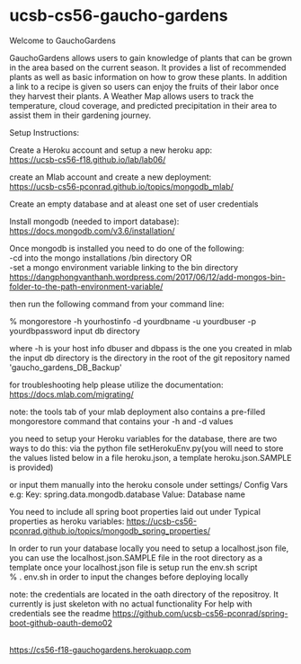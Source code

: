 # ucsb-cs56-gaucho-gardens
Welcome to GauchoGardens

GauchoGardens allows users to gain knowledge of plants that can be grown in the area based on the current season. It provides a list of recommended plants as well as basic information on how to grow these plants. In addition a link to a recipe is given so users can enjoy the fruits of their labor once they harvest their plants. A Weather Map allows users to track the temperature, cloud coverage, and predicted precipitation in their area to assist them in their gardening journey.

Setup Instructions:

Create a Heroku account and setup a new heroku app:
<br> https://ucsb-cs56-f18.github.io/lab/lab06/

create an Mlab account and create a new deployment:
<br> https://ucsb-cs56-pconrad.github.io/topics/mongodb_mlab/

Create an empty database and at aleast one set of user credentials

Install mongodb (needed to import database):
<br> https://docs.mongodb.com/v3.6/installation/

Once mongodb is installed you need to do one of the following:
<br> -cd into the mongo installations /bin directory       OR
<br> -set a mongo environment variable linking to the bin directory 
<br> https://dangphongvanthanh.wordpress.com/2017/06/12/add-mongos-bin-folder-to-the-path-environment-variable/

then run the following command from your command line:

% mongorestore -h yourhostinfo -d yourdbname -u yourdbuser -p yourdbpassword  input db directory
  
where -h is your host info 
dbuser and dbpass is the one you created in mlab
the input db directory is the directory in the root of the git repository named 'gaucho_gardens_DB_Backup'

for troubleshooting help please utilize the documentation:
<br> https://docs.mlab.com/migrating/

note: the tools tab of your mlab deployment also contains a pre-filled mongorestore command that contains your -h and -d values

you need to setup your Heroku variables for the database, there are two ways to do this:
via the python file setHerokuEnv.py(you will need to store the values listed below in a file heroku.json, a template heroku.json.SAMPLE is provided)

or input them manually into the heroku console under settings/ Config Vars e.g:
Key: spring.data.mongodb.database Value: Database name 

You need to include all spring boot properties laid out under Typical properties as heroku variables:
https://ucsb-cs56-pconrad.github.io/topics/mongodb_spring_properties/

In order to run your database locally you need to setup a localhost.json file, you can use the localhost.json.SAMPLE file in the
root directory as a template
once your localhost.json file is setup run the env.sh script 
<br>% . env.sh
in order to input the changes before deploying locally

note: the credentials are located in the oath directory of the repositroy. It currently is just skeleton with no actual functionality
For help with credentials 
see the readme <https://github.com/ucsb-cs56-pconrad/spring-boot-github-oauth-demo02>


<br> https://cs56-f18-gauchogardens.herokuapp.com
